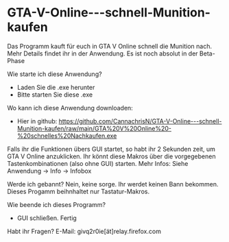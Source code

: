 # GTA-V-Online---schnell-Munition-kaufen
Das Programm kauft für euch in GTA V Online schnell die Munition nach. Mehr Details findet ihr in der Anwendung.
Es ist noch absolut in der Beta-Phase

Wie starte ich diese Anwendung?
- Laden Sie die .exe herunter
- Bitte starten Sie diese .exe

Wo kann ich diese Anwendung downloaden:
- Hier in github: https://github.com/CannachrisN/GTA-V-Online---schnell-Munition-kaufen/raw/main/GTA%20V%20Online%20-%20schnelles%20Nachkaufen.exe

Falls ihr die Funktionen übers GUI startet, so habt ihr 2 Sekunden zeit, um GTA V Online anzuklicken.
Ihr könnt diese Makros über die vorgegebenen Tastenkombinationen (also ohne GUI) starten. 
Mehr Infos: Siehe Anwendung -> Info -> Infobox

Werde ich gebannt?
Nein, keine sorge. Ihr werdet keinen Bann bekommen. Dieses Progamm beihnhaltet nur Tastatur-Makros. 

Wie beende ich dieses Programm?
- GUI schließen. Fertig

Habt ihr Fragen?
E-Mail: givq2r0ie[ät]relay.firefox.com
